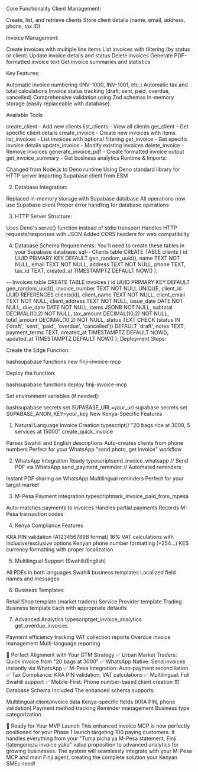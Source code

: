 Core Functionality
Client Management:

Create, list, and retrieve clients
Store client details (name, email, address, phone, tax ID)

Invoice Management:

Create invoices with multiple line items
List invoices with filtering (by status or client)
Update invoice details and status
Delete invoices
Generate PDF-formatted invoice text
Get invoice summaries and statistics

Key Features:

Automatic invoice numbering (INV-1000, INV-1001, etc.)
Automatic tax and total calculations
Invoice status tracking (draft, sent, paid, overdue, cancelled)
Comprehensive validation using Zod schemas
In-memory storage (easily replaceable with database)

Available Tools

create_client - Add new clients
list_clients - View all clients
get_client - Get specific client details
create_invoice - Create new invoices with items
list_invoices - List invoices with optional filtering
get_invoice - Get specific invoice details
update_invoice - Modify existing invoices
delete_invoice - Remove invoices
generate_invoice_pdf - Create formatted invoice output
get_invoice_summary - Get business analytics
Runtime & Imports:

Changed from Node.js to Deno runtime
Using Deno standard library for HTTP server
Importing Supabase client from ESM

2. Database Integration:

Replaced in-memory storage with Supabase database
All operations now use Supabase client
Proper error handling for database operations

3. HTTP Server Structure:

Uses Deno's serve() function instead of stdio transport
Handles HTTP requests/responses with JSON
Added CORS headers for web compatibility

4. Database Schema Requirements:
You'll need to create these tables in your Supabase database:
sql-- Clients table
CREATE TABLE clients (
  id UUID PRIMARY KEY DEFAULT gen_random_uuid(),
  name TEXT NOT NULL,
  email TEXT NOT NULL,
  address TEXT NOT NULL,
  phone TEXT,
  tax_id TEXT,
  created_at TIMESTAMPTZ DEFAULT NOW()
);

-- Invoices table
CREATE TABLE invoices (
  id UUID PRIMARY KEY DEFAULT gen_random_uuid(),
  invoice_number TEXT NOT NULL UNIQUE,
  client_id UUID REFERENCES clients(id),
  client_name TEXT NOT NULL,
  client_email TEXT NOT NULL,
  client_address TEXT NOT NULL,
  issue_date DATE NOT NULL,
  due_date DATE NOT NULL,
  items JSONB NOT NULL,
  subtotal DECIMAL(10,2) NOT NULL,
  tax_amount DECIMAL(10,2) NOT NULL,
  total_amount DECIMAL(10,2) NOT NULL,
  status TEXT CHECK (status IN ('draft', 'sent', 'paid', 'overdue', 'cancelled')) DEFAULT 'draft',
  notes TEXT,
  payment_terms TEXT,
  created_at TIMESTAMPTZ DEFAULT NOW(),
  updated_at TIMESTAMPTZ DEFAULT NOW()
);
Deployment Steps:

Create the Edge Function:

bashsupabase functions new finji-invoice-mcp

Deploy the function:

bashsupabase functions deploy finji-invoice-mcp

Set environment variables (if needed):

bashsupabase secrets set SUPABASE_URL=your_url
supabase secrets set SUPABASE_ANON_KEY=your_key
New Kenya-Specific Features
1. Natural Language Invoice Creation
typescript// "20 bags rice at 3000, 5 services at 15000"
create_quick_invoice

Parses Swahili and English descriptions
Auto-creates clients from phone numbers
Perfect for your WhatsApp "send photo, get invoice" workflow

2. WhatsApp Integration Ready
typescriptsend_invoice_whatsapp  // Send PDF via WhatsApp
send_payment_reminder  // Automated reminders

Instant PDF sharing on WhatsApp
Multilingual reminders
Perfect for your target market

3. M-Pesa Payment Integration
typescriptmark_invoice_paid_from_mpesa

Auto-matches payments to invoices
Handles partial payments
Records M-Pesa transaction codes

4. Kenya Compliance Features

KRA PIN validation (A123456789B format)
16% VAT calculations with inclusive/exclusive options
Kenyan phone number formatting (+254...)
KES currency formatting with proper localization

5. Multilingual Support (Swahili/English)

All PDFs in both languages
Swahili business templates
Localized field names and messages

6. Business Templates

Retail Shop template (market traders)
Service Provider template
Trading Business template
Each with appropriate defaults

7. Advanced Analytics
typescriptget_invoice_analytics
get_overdue_invoices

Payment efficiency tracking
VAT collection reports
Overdue invoice management
Multi-language reporting

🎯 Perfect Alignment with Your GTM Strategy
✅ Urban Market Traders: Quick invoice from "20 bags at 3000"
✅ WhatsApp Native: Send invoices instantly via WhatsApp
✅ M-Pesa Integration: Auto-payment reconciliation
✅ Tax Compliance: KRA PIN validation, VAT calculations
✅ Multilingual: Full Swahili support
✅ Mobile-First: Phone number-based client creation
🏗️ Database Schema Included
The enhanced schema supports:

Multilingual client/invoice data
Kenya-specific fields (KRA PIN, phone validation)
Payment method tracking
Reminder management
Business type categorization

🚀 Ready for Your MVP Launch
This enhanced invoice MCP is now perfectly positioned for your Phase 1 launch targeting 100 paying customers. It handles everything from your "Tuma picha ya M-Pesa statement, Finji itatengeneza invoice yako" value proposition to advanced analytics for growing businesses.
The system will seamlessly integrate with your M-Pesa MCP and main Finji agent, creating the complete solution your Kenyan SMEs need!
